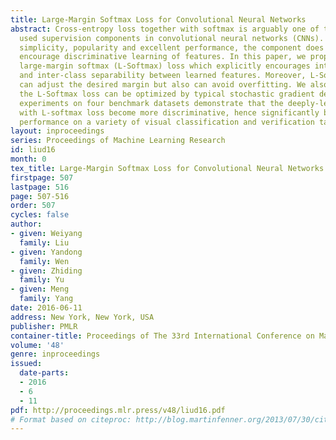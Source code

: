 ```yaml
---
title: Large-Margin Softmax Loss for Convolutional Neural Networks
abstract: Cross-entropy loss together with softmax is arguably one of the most common
  used supervision components in convolutional neural networks (CNNs). Despite its
  simplicity, popularity and excellent performance, the component does not explicitly
  encourage discriminative learning of features. In this paper, we propose a generalized
  large-margin softmax (L-Softmax) loss which explicitly encourages intra-class compactness
  and inter-class separability between learned features. Moreover, L-Softmax not only
  can adjust the desired margin but also can avoid overfitting. We also show that
  the L-Softmax loss can be optimized by typical stochastic gradient descent. Extensive
  experiments on four benchmark datasets demonstrate that the deeply-learned features
  with L-softmax loss become more discriminative, hence significantly boosting the
  performance on a variety of visual classification and verification tasks.
layout: inproceedings
series: Proceedings of Machine Learning Research
id: liud16
month: 0
tex_title: Large-Margin Softmax Loss for Convolutional Neural Networks
firstpage: 507
lastpage: 516
page: 507-516
order: 507
cycles: false
author:
- given: Weiyang
  family: Liu
- given: Yandong
  family: Wen
- given: Zhiding
  family: Yu
- given: Meng
  family: Yang
date: 2016-06-11
address: New York, New York, USA
publisher: PMLR
container-title: Proceedings of The 33rd International Conference on Machine Learning
volume: '48'
genre: inproceedings
issued:
  date-parts:
  - 2016
  - 6
  - 11
pdf: http://proceedings.mlr.press/v48/liud16.pdf
# Format based on citeproc: http://blog.martinfenner.org/2013/07/30/citeproc-yaml-for-bibliographies/
---
```

